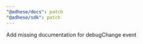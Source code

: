 ```yaml
---
"@adhese/docs": patch
"@adhese/sdk": patch
---
```


Add missing documentation for debugChange event
